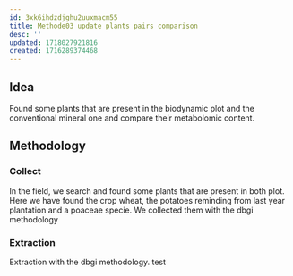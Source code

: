 ```yaml
---
id: 3xk6ihdzdjghu2uuxmacm55
title: Methode03 update plants pairs comparison
desc: ''
updated: 1718027921816
created: 1716289374468
---
```


## Idea 
Found some plants that are present in the biodynamic plot and the conventional mineral one and compare their metabolomic content. 

## Methodology 

### Collect
In the field, we search and found some plants that are present in both plot. Here we have found the crop wheat, the potatoes reminding from last year plantation and a poaceae specie. 
We collected them with the dbgi methodology 

### Extraction 
Extraction with the dbgi methodology. 
test